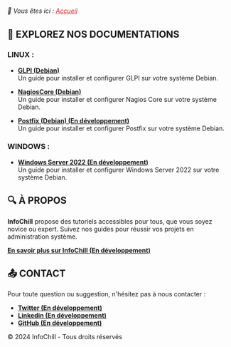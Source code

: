 <link rel="stylesheet" type="text/css" href="/assets/css/purple-theme.css">

###### 📂 Vous êtes ici :  <a href="." style="color: #D52B1E; text-decoration: underline;">Accueil</a>

## 📍 EXPLOREZ NOS DOCUMENTATIONS

### LINUX :
-  **[GLPI (Debian)](linux/glpi-debian/index.md)**  
  Un guide pour installer et configurer GLPI sur votre système Debian.
  
-  **[NagiosCore (Debian)](linux/nagioscore-debian/index.md)**  
  Un guide pour installer et configurer Nagios Core sur votre système Debian.

-  **[Postfix (Debian) (En développement)](linux/postfix-debian/index.md)**  
  Un guide pour installer et configurer Postfix sur votre système Debian.

### WINDOWS :
-  **[Windows Server 2022 (En développement)](windows/winserv2022/index.md)**  
Un guide pour installer et configurer Windows Server 2022 sur votre système Debian.



## 🔍 À PROPOS

**InfoChill** propose des tutoriels accessibles pour tous, que vous soyez novice ou expert. Suivez nos guides pour réussir vos projets en administration système.

**[En savoir plus sur InfoChill (En développement)]()**


## 📤 CONTACT

Pour toute question ou suggestion, n'hésitez pas à nous contacter :
- **[Twitter (En développement)]()**
- **[Linkedin (En développement)]()**
- **[GitHub (En développement)]()**


&copy; 2024 InfoChill - Tous droits réservés
